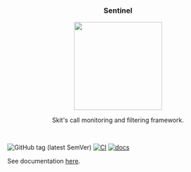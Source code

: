 <h3 align="center">Sentinel</h3>
<p align="center"><img src="https://i.imgur.com/nYjpNQs.png" width="200px"/></p>

<p align="center">Skit's call monitoring and filtering framework.</p></br>

![GitHub tag (latest SemVer)](https://img.shields.io/github/v/tag/skit-ai/sentinel?style=flat-square)
[![CI](https://github.com/skit-ai/sentinel/actions/workflows/test.yml/badge.svg?branch=master)](https://github.com/skit-ai/sentinel/actions/workflows/test.yml)
[![docs](https://github.com/skit-ai/sentinel/actions/workflows/docs.yml/badge.svg?branch=master)](https://github.com/skit-ai/sentinel/actions/workflows/docs.yml)


See documentation [here](https://skit-ai.github.io/sentinel).

